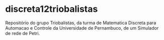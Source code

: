 # discreta12triobalistas

Repositório do grupo Triobalistas, da turma de Matematica Discreta para Automacao e Controle 
da Universidade de Pernambuco, de um Simulador de rede de Petri.
